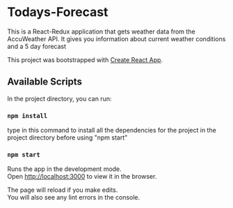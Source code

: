 # Todays-Forecast
This is a React-Redux application that gets weather data from the AccuWeather API. It gives you information about current weather conditions and a 5 day forecast 

This project was bootstrapped with [Create React App](https://github.com/facebook/create-react-app).

## Available Scripts

In the project directory, you can run:

### `npm install`
type in this command to install all the dependencies for the project in the project directory before using "npm start" 

### `npm start`

Runs the app in the development mode.<br />
Open [http://localhost:3000](http://localhost:3000) to view it in the browser.

The page will reload if you make edits.<br />
You will also see any lint errors in the console.

